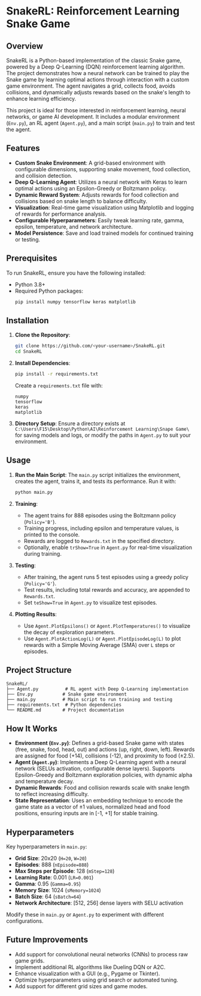 # SnakeRL: Reinforcement Learning Snake Game

## Overview
SnakeRL is a Python-based implementation of the classic Snake game, powered by a Deep Q-Learning (DQN) reinforcement learning algorithm. The project demonstrates how a neural network can be trained to play the Snake game by learning optimal actions through interaction with a custom game environment. The agent navigates a grid, collects food, avoids collisions, and dynamically adjusts rewards based on the snake's length to enhance learning efficiency.

This project is ideal for those interested in reinforcement learning, neural networks, or game AI development. It includes a modular environment (`Env.py`), an RL agent (`Agent.py`), and a main script (`main.py`) to train and test the agent.

## Features
- **Custom Snake Environment**: A grid-based environment with configurable dimensions, supporting snake movement, food collection, and collision detection.
- **Deep Q-Learning Agent**: Utilizes a neural network with Keras to learn optimal actions using an Epsilon-Greedy or Boltzmann policy.
- **Dynamic Reward System**: Adjusts rewards for food collection and collisions based on snake length to balance difficulty.
- **Visualization**: Real-time game visualization using Matplotlib and logging of rewards for performance analysis.
- **Configurable Hyperparameters**: Easily tweak learning rate, gamma, epsilon, temperature, and network architecture.
- **Model Persistence**: Save and load trained models for continued training or testing.

## Prerequisites
To run SnakeRL, ensure you have the following installed:
- Python 3.8+
- Required Python packages:
  ```bash
  pip install numpy tensorflow keras matplotlib
  ```

## Installation
1. **Clone the Repository**:
   ```bash
   git clone https://github.com/<your-username>/SnakeRL.git
   cd SnakeRL
   ```

2. **Install Dependencies**:
   ```bash
   pip install -r requirements.txt
   ```

   Create a `requirements.txt` file with:
   ```
   numpy
   tensorflow
   keras
   matplotlib
   ```

3. **Directory Setup**:
   Ensure a directory exists at `C:\Users\F15\Desktop\Python\AI\Reinforcement Learning\Snape Game\` for saving models and logs, or modify the paths in `Agent.py` to suit your environment.

## Usage
1. **Run the Main Script**:
   The `main.py` script initializes the environment, creates the agent, trains it, and tests its performance. Run it with:
   ```bash
   python main.py
   ```

2. **Training**:
   - The agent trains for 888 episodes using the Boltzmann policy (`Policy='B'`).
   - Training progress, including epsilon and temperature values, is printed to the console.
   - Rewards are logged to `Rewards.txt` in the specified directory.
   - Optionally, enable `trShow=True` in `Agent.py` for real-time visualization during training.

3. **Testing**:
   - After training, the agent runs 5 test episodes using a greedy policy (`Policy='G'`).
   - Test results, including total rewards and accuracy, are appended to `Rewards.txt`.
   - Set `teShow=True` in `Agent.py` to visualize test episodes.

4. **Plotting Results**:
   - Use `Agent.PlotEpsilons()` or `Agent.PlotTemperatures()` to visualize the decay of exploration parameters.
   - Use `Agent.PlotActionLog(L)` or `Agent.PlotEpisodeLog(L)` to plot rewards with a Simple Moving Average (SMA) over `L` steps or episodes.

## Project Structure
```
SnakeRL/
├── Agent.py          # RL agent with Deep Q-Learning implementation
├── Env.py           # Snake game environment
├── main.py          # Main script to run training and testing
├── requirements.txt  # Python dependencies
└── README.md        # Project documentation
```

## How It Works
- **Environment (`Env.py`)**: Defines a grid-based Snake game with states (free, snake, food, head, out) and actions (up, right, down, left). Rewards are assigned for food (+14), collisions (-12), and proximity to food (±2.5).
- **Agent (`Agent.py`)**: Implements a Deep Q-Learning agent with a neural network (SELUs activation, configurable dense layers). Supports Epsilon-Greedy and Boltzmann exploration policies, with dynamic alpha and temperature decay.
- **Dynamic Rewards**: Food and collision rewards scale with snake length to reflect increasing difficulty.
- **State Representation**: Uses an embedding technique to encode the game state as a vector of ±1 values, normalized head and food positions, ensuring inputs are in [-1, +1] for stable training.

## Hyperparameters
Key hyperparameters in `main.py`:
- **Grid Size**: 20x20 (`H=20`, `W=20`)
- **Episodes**: 888 (`nEpisode=888`)
- **Max Steps per Episode**: 128 (`mStep=128`)
- **Learning Rate**: 0.001 (`LR=0.001`)
- **Gamma**: 0.95 (`Gamma=0.95`)
- **Memory Size**: 1024 (`sMemory=1024`)
- **Batch Size**: 64 (`sBatch=64`)
- **Network Architecture**: [512, 256] dense layers with SELU activation

Modify these in `main.py` or `Agent.py` to experiment with different configurations.

## Future Improvements
- Add support for convolutional neural networks (CNNs) to process raw game grids.
- Implement additional RL algorithms like Dueling DQN or A2C.
- Enhance visualization with a GUI (e.g., Pygame or Tkinter).
- Optimize hyperparameters using grid search or automated tuning.
- Add support for different grid sizes and game modes.
